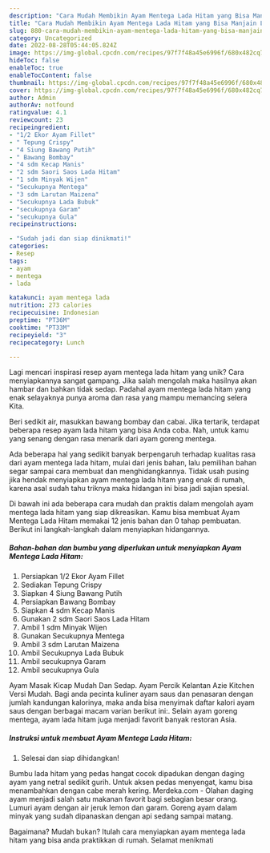 ```yaml
---
description: "Cara Mudah Membikin Ayam Mentega Lada Hitam yang Bisa Manjain Lidah"
title: "Cara Mudah Membikin Ayam Mentega Lada Hitam yang Bisa Manjain Lidah"
slug: 880-cara-mudah-membikin-ayam-mentega-lada-hitam-yang-bisa-manjain-lidah
category: Uncategorized
date: 2022-08-28T05:44:05.824Z
image: https://img-global.cpcdn.com/recipes/97f7f48a45e6996f/680x482cq70/ayam-mentega-lada-hitam-foto-resep-utama.jpg
hideToc: false
enableToc: true
enableTocContent: false
thumbnail: https://img-global.cpcdn.com/recipes/97f7f48a45e6996f/680x482cq70/ayam-mentega-lada-hitam-foto-resep-utama.jpg
cover: https://img-global.cpcdn.com/recipes/97f7f48a45e6996f/680x482cq70/ayam-mentega-lada-hitam-foto-resep-utama.jpg
author: Admin
authorAv: notfound
ratingvalue: 4.1
reviewcount: 23
recipeingredient:
- "1/2 Ekor Ayam Fillet"
- " Tepung Crispy"
- "4 Siung Bawang Putih"
- " Bawang Bombay"
- "4 sdm Kecap Manis"
- "2 sdm Saori Saos Lada Hitam"
- "1 sdm Minyak Wijen"
- "Secukupnya Mentega"
- "3 sdm Larutan Maizena"
- "Secukupnya Lada Bubuk"
- "secukupnya Garam"
- "secukupnya Gula"
recipeinstructions:

- "Sudah jadi dan siap dinikmati!"
categories:
- Resep
tags:
- ayam
- mentega
- lada

katakunci: ayam mentega lada 
nutrition: 273 calories
recipecuisine: Indonesian
preptime: "PT36M"
cooktime: "PT33M"
recipeyield: "3"
recipecategory: Lunch

---
```





Lagi mencari inspirasi resep ayam mentega lada hitam yang unik? Cara menyiapkannya sangat gampang. Jika salah mengolah maka hasilnya akan hambar dan bahkan tidak sedap. Padahal ayam mentega lada hitam yang enak selayaknya punya aroma dan rasa yang mampu memancing selera Kita.





Beri sedikit air, masukkan bawang bombay dan cabai. Jika tertarik, terdapat beberapa resep ayam lada hitam yang bisa Anda coba. Nah, untuk kamu yang senang dengan rasa menarik dari ayam goreng mentega.

Ada beberapa hal yang sedikit banyak berpengaruh terhadap kualitas rasa dari ayam mentega lada hitam, mulai dari jenis bahan, lalu pemilihan bahan segar sampai cara membuat dan menghidangkannya. Tidak usah pusing jika hendak menyiapkan ayam mentega lada hitam yang enak di rumah, karena asal sudah tahu triknya maka hidangan ini bisa jadi sajian spesial.






Di bawah ini ada beberapa cara mudah dan praktis dalam mengolah ayam mentega lada hitam yang siap dikreasikan. Kamu bisa membuat Ayam Mentega Lada Hitam memakai 12 jenis bahan dan 0 tahap pembuatan. Berikut ini langkah-langkah dalam menyiapkan hidangannya.

<!--inarticleads1-->

##### Bahan-bahan dan bumbu yang diperlukan untuk menyiapkan Ayam Mentega Lada Hitam:

1. Persiapkan 1/2 Ekor Ayam Fillet
1. Sediakan  Tepung Crispy
1. Siapkan 4 Siung Bawang Putih
1. Persiapkan  Bawang Bombay
1. Siapkan 4 sdm Kecap Manis
1. Gunakan 2 sdm Saori Saos Lada Hitam
1. Ambil 1 sdm Minyak Wijen
1. Gunakan Secukupnya Mentega
1. Ambil 3 sdm Larutan Maizena
1. Ambil Secukupnya Lada Bubuk
1. Ambil secukupnya Garam
1. Ambil secukupnya Gula


Ayam Masak Kicap Mudah Dan Sedap. Ayam Percik Kelantan Azie Kitchen Versi Mudah. Bagi anda pecinta kuliner ayam saus dan penasaran dengan jumlah kandungan kalorinya, maka anda bisa menyimak daftar kalori ayam saus dengan berbagai macam varian berikut ini:. Selain ayam goreng mentega, ayam lada hitam juga menjadi favorit banyak restoran Asia. 

<!--inarticleads2-->

##### Instruksi untuk membuat Ayam Mentega Lada Hitam:


1. Selesai dan siap dihidangkan!

Bumbu lada hitam yang pedas hangat cocok dipadukan dengan daging ayam yang netral sedikit gurih. Untuk aksen pedas menyengat, kamu bisa menambahkan dengan cabe merah kering. Merdeka.com - Olahan daging ayam menjadi salah satu makanan favorit bagi sebagian besar orang. Lumuri ayam dengan air jeruk lemon dan garam. Goreng ayam dalam minyak yang sudah dipanaskan dengan api sedang sampai matang. 

Bagaimana? Mudah bukan? Itulah cara menyiapkan ayam mentega lada hitam yang bisa anda praktikkan di rumah. Selamat menikmati
